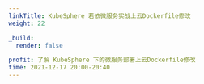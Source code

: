 ```yaml
---
linkTitle: KubeSphere 若依微服务实战上云Dockerfile修改
weight: 22

_build:
  render: false

profit: 了解 KubeSphere 下的微服务部署上云Dockerfile修改
time: 2021-12-17 20:00-20:40
---
```

